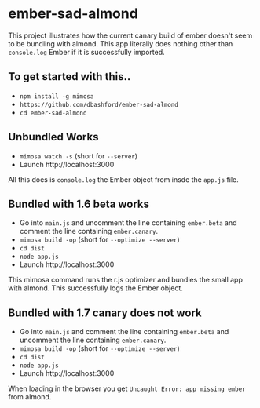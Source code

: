 ember-sad-almond
================

This project illustrates how the current canary build of ember doesn't seem to be bundling with almond.  This app literally does nothing other than `console.log` Ember if it is successfully imported.

## To get started with this..

* `npm install -g mimosa`
* `https://github.com/dbashford/ember-sad-almond`
* `cd ember-sad-almond`

## Unbundled Works

* `mimosa watch -s` (short for `--server`)
* Launch http://localhost:3000

All this does is `console.log` the Ember object from insde the `app.js` file.

## Bundled with 1.6 beta works

* Go into `main.js` and uncomment the line containing `ember.beta` and comment the line containing `ember.canary`.
* `mimosa build -op` (short for `--optimize --server`)
* `cd dist`
* `node app.js`
* Launch http://localhost:3000

This mimosa command runs the r.js optimizer and bundles the small app with almond. This successfully logs the Ember object.

## Bundled with 1.7 canary does not work

* Go into `main.js` and comment the line containing `ember.beta` and uncomment the line containing `ember.canary`.
* `mimosa build -op` (short for `--optimize --server`)
* `cd dist`
* `node app.js`
* Launch http://localhost:3000

When loading in the browser you get `Uncaught Error: app missing ember` from almond.

